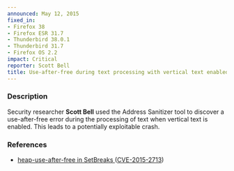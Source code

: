 ```yaml
---
announced: May 12, 2015
fixed_in:
- Firefox 38
- Firefox ESR 31.7
- Thunderbird 38.0.1
- Thunderbird 31.7
- Firefox OS 2.2
impact: Critical
reporter: Scott Bell
title: Use-after-free during text processing with vertical text enabled
---
```


<h3>Description</h3>

<p>Security researcher <strong>Scott Bell</strong> used the Address Sanitizer
tool to discover a use-after-free error during the processing of text when
vertical text is enabled. This leads to a potentially exploitable crash.
</p>

<h3>References</h3>

<ul>
  <li><a href="https://bugzilla.mozilla.org/show_bug.cgi?id=1153478">
       heap-use-after-free in SetBreaks </a>
(<a href="http://cve.mitre.org/cgi-bin/cvename.cgi?name=CVE-2015-2713"
class="ex-ref">CVE-2015-2713</a>)</li>
</ul>



